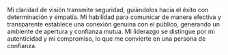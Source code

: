 Mi claridad de visión transmite seguridad, guiándolos hacia el éxito con determinación y empatía. Mi habilidad para comunicar de manera efectiva y transparente establece una conexión genuina con el público, generando un ambiente de apertura y confianza mutua. Mi liderazgo se distingue por mi autenticidad y mi compromiso, lo que me convierte en una persona de confianza.





